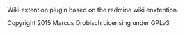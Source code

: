 Wiki extention plugin based on the redmine wiki enxtention.


Copyright 2015 Marcus Drobisch Licensing under GPLv3